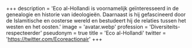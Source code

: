 +++
description = 'Eco al-Hollandi is voornamelijk geïnteresseerd in de genealogie en historie van ideologieën. Daarnaast is hij gefascineerd door de Islamitische en oosterse wereld en bestudeert hij de relaties tussen het westen en het oosten.'
image = 'avatar.webp'
profession = 'Diversiteits-respecteerder'
pseudonym = true
title = 'Eco al-Hollandi'
twitter = 'https://twitter.com/Ecoreactionair'
+++
